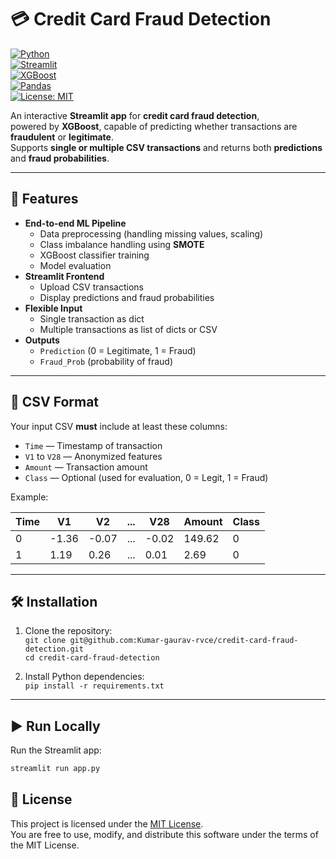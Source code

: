 # 💳 Credit Card Fraud Detection

[![Python](https://img.shields.io/badge/Python-3.9%2B-blue)](https://www.python.org/)  
[![Streamlit](https://img.shields.io/badge/Streamlit-Live%20App-FF4B4B)](https://streamlit.io/)  
[![XGBoost](https://img.shields.io/badge/XGBoost-ML-yellow)](https://xgboost.readthedocs.io/)  
[![Pandas](https://img.shields.io/badge/Pandas-Data%20Processing-lightblue)](https://pandas.pydata.org/)  
[![License: MIT](https://img.shields.io/badge/License-MIT-green.svg)](LICENSE)  

An interactive **Streamlit app** for **credit card fraud detection**,  
powered by **XGBoost**, capable of predicting whether transactions are **fraudulent** or **legitimate**.  
Supports **single or multiple CSV transactions** and returns both **predictions** and **fraud probabilities**.

---

## 🚀 Features

- **End-to-end ML Pipeline**
  - Data preprocessing (handling missing values, scaling)
  - Class imbalance handling using **SMOTE**
  - XGBoost classifier training
  - Model evaluation
- **Streamlit Frontend**
  - Upload CSV transactions
  - Display predictions and fraud probabilities
- **Flexible Input**
  - Single transaction as dict
  - Multiple transactions as list of dicts or CSV
- **Outputs**
  - `Prediction` (0 = Legitimate, 1 = Fraud)
  - `Fraud_Prob` (probability of fraud)

---

## 📂 CSV Format

Your input CSV **must** include at least these columns:

- `Time` — Timestamp of transaction  
- `V1` to `V28` — Anonymized features  
- `Amount` — Transaction amount  
- `Class` — Optional (used for evaluation, 0 = Legit, 1 = Fraud)  

Example:

| Time  | V1     | V2    | ... | V28   | Amount  | Class |
|-------|--------|-------|-----|-------|---------|-------|
| 0     | -1.36  | -0.07 | ... | -0.02 | 149.62  | 0     |
| 1     | 1.19   | 0.26  | ... | 0.01  | 2.69    | 0     |

---

## 🛠 Installation

1. Clone the repository:  
   `git clone git@github.com:Kumar-gaurav-rvce/credit-card-fraud-detection.git`  
   `cd credit-card-fraud-detection`  

2. Install Python dependencies:  
   `pip install -r requirements.txt`

---

## ▶ Run Locally

Run the Streamlit app:

```bash
streamlit run app.py
```

## 📜 License

This project is licensed under the [MIT License](./LICENSE).  
You are free to use, modify, and distribute this software under the terms of the MIT License.
